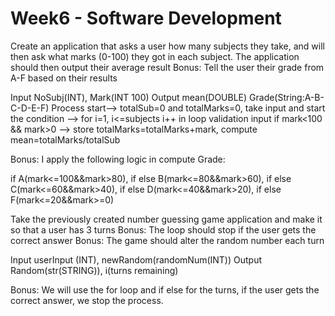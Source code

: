 # Week6 - Software Development

Create an application that asks a user how many subjects they take, and will then ask what marks (0-100) they got in each subject. The application should then output their average result
Bonus: Tell the user their grade from A-F based on their results

Input NoSubj(INT), Mark(INT 100)
Output mean(DOUBLE) Grade(String:A-B-C-D-E-F)
Process 
start--> totalSub=0 and totalMarks=0, 
take input and start the condition 
--> for i=1, i<=subjects i++ in loop 
validation input if mark<100 && mark>0
-->
store totalMarks=totalMarks+mark, compute mean=totalMarks/totalSub

Bonus: I apply the following logic in compute Grade:

if A(mark<=100&&mark>80), 
if else B(mark<=80&&mark>60), 
if else C(mark<=60&&mark>40), 
if else D(mark<=40&&mark>20), 
if else F(mark<=20&&mark>=0)

Take the previously created number guessing game application and make it so that a user has 3 turns
Bonus: The loop should stop if the user gets the correct answer
Bonus: The game should alter the random number each turn

Input userInput (INT), newRandom(randomNum(INT))
Output Random(str(STRING)), i(turns remaining)

Bonus: We will use the for loop and if else for the turns, if the user gets the correct answer, we stop the process.